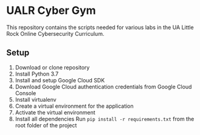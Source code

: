 # UALR Cyber Gym

This repository contains the scripts needed for various labs in the UA Little Rock Online Cybersecurity Curriculum.

## Setup
1. Download or clone repository
2. Install Python 3.7
3. Install and setup Google Cloud SDK
4. Download Google Cloud authentication credentials from Google Cloud Console
5. Install virtualenv
6. Create a virtual environment for the application
7. Activate the virtual environment 
8. Install all dependencies 
    Run `pip install -r requirements.txt` from the root folder of the project